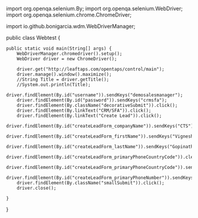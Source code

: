 import org.openqa.selenium.By;
import org.openqa.selenium.WebDriver;
import org.openqa.selenium.chrome.ChromeDriver;

import io.github.bonigarcia.wdm.WebDriverManager;


public class Webtest  {

	public static void main(String[] args) {
		WebDriverManager.chromedriver().setup();
		WebDriver driver = new ChromeDriver();
	
		driver.get("http://leaftaps.com/opentaps/control/main");
		driver.manage().window().maximize();
		//String Title = driver.getTitle();
		//System.out.println(Title);
		driver.findElement(By.id("username")).sendKeys("demosalesmanager");
		driver.findElement(By.id("password")).sendKeys("crmsfa");
		driver.findElement(By.className("decorativeSubmit")).click();
		driver.findElement(By.linkText("CRM/SFA")).click();
		driver.findElement(By.linkText("Create Lead")).click();
		driver.findElement(By.id("createLeadForm_companyName")).sendKeys("CTS");
		driver.findElement(By.id("createLeadForm_firstName")).sendKeys("Vignesh");
		driver.findElement(By.id("createLeadForm_lastName")).sendKeys("Gopinath");
		driver.findElement(By.id("createLeadForm_primaryPhoneCountryCode")).clear();
		driver.findElement(By.id("createLeadForm_primaryPhoneCountryCode")).sendKeys("91");
		driver.findElement(By.id("createLeadForm_primaryPhoneNumber")).sendKeys("7871547671");
		driver.findElement(By.className("smallSubmit")).click();
		driver.close();
		
	}

}
